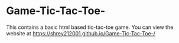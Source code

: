 # Game-Tic-Tac-Toe-
This contains a basic html based tic-tac-toe game.
You can view the website at https://shrey212001.github.io/Game-Tic-Tac-Toe-/
